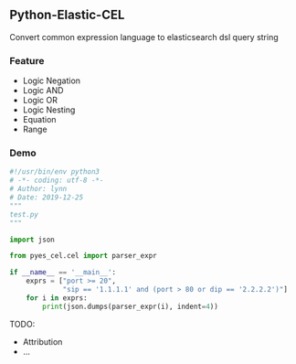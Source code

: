 ## Python-Elastic-CEL

Convert common expression language to elasticsearch dsl query string

### Feature
- Logic Negation
- Logic AND
- Logic OR
- Logic Nesting
- Equation
- Range

### Demo
```python
#!/usr/bin/env python3
# -*- coding: utf-8 -*-
# Author: lynn
# Date: 2019-12-25
"""
test.py
"""

import json

from pyes_cel.cel import parser_expr

if __name__ == '__main__':
    exprs = ["port >= 20",
             "sip == '1.1.1.1' and (port > 80 or dip == '2.2.2.2')"]
    for i in exprs:
        print(json.dumps(parser_expr(i), indent=4))
```

TODO:
- Attribution
- ...